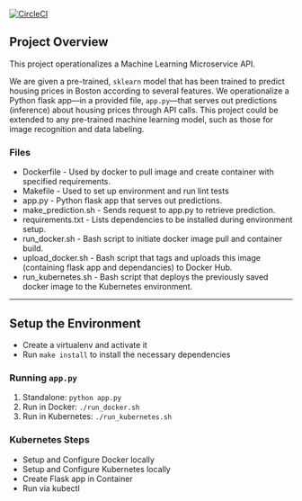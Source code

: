 [![CircleCI](https://circleci.com/gh/dsan348/ML_Microservice.svg?style=svg)](https://circleci.com/gh/dsan348/ML_Microservice)

## Project Overview

This project operationalizes a Machine Learning Microservice API. 

We are given a pre-trained, `sklearn` model that has been trained to predict housing prices in Boston according to several features. We operationalize a Python flask app—in a provided file, `app.py`—that serves out predictions (inference) about housing prices through API calls. This project could be extended to any pre-trained machine learning model, such as those for image recognition and data labeling.

### Files 

* Dockerfile - Used by docker to pull image and create container with specified requirements. 
* Makefile - Used to set up environment and run lint tests
* app.py - Python flask app that serves out predictions.
* make_prediction.sh - Sends request to app.py to retrieve prediction.
* requirements.txt - Lists dependencies to be installed during environment setup. 
* run_docker.sh - Bash script to initiate docker image pull and container build.
* upload_docker.sh - Bash script that tags and uploads this image (containing flask app and dependancies) to Docker Hub.
* run_kubernetes.sh - Bash script that deploys the previously saved docker image to the Kubernetes environment.

---

## Setup the Environment

* Create a virtualenv and activate it
* Run `make install` to install the necessary dependencies

### Running `app.py`

1. Standalone:  `python app.py`
2. Run in Docker:  `./run_docker.sh`
3. Run in Kubernetes:  `./run_kubernetes.sh`

### Kubernetes Steps

* Setup and Configure Docker locally
* Setup and Configure Kubernetes locally
* Create Flask app in Container
* Run via kubectl
